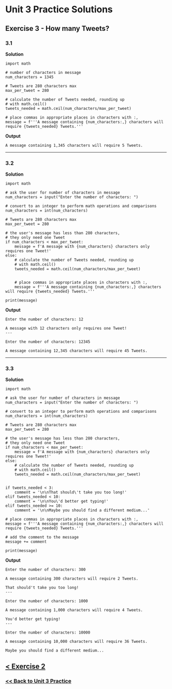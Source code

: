 # Unit 3 Practice Solutions

## Exercise 3 - How many Tweets?

### **3.1**

**Solution**

    import math

    # number of characters in message
    num_characters = 1345

    # Tweets are 280 characters max
    max_per_tweet = 280

    # calculate the number of Tweets needed, rounding up
    # with math.ceil()
    tweets_needed = math.ceil(num_characters/max_per_tweet)

    # place commas in appropriate places in characters with :,
    message = f'''A message containing {num_characters:,} characters will require {tweets_needed} Tweets.'''

**Output**

    A message containing 1,345 characters will require 5 Tweets.

---

### **3.2**

**Solution**

    import math

    # ask the user for number of characters in message
    num_characters = input("Enter the number of characters: ")

    # convert to an integer to perform math operations and comparisons
    num_characters = int(num_characters)

    # Tweets are 280 characters max
    max_per_tweet = 280

    # the user's message has less than 280 characters,
    # they only need one Tweet
    if num_characters < max_per_tweet:
        message = f'A message with {num_characters} characters only requires one Tweet!'
    else:
        # calculate the number of Tweets needed, rounding up
        # with math.ceil()
        tweets_needed = math.ceil(num_characters/max_per_tweet)


        # place commas in appropriate places in characters with :,
        message = f'''A message containing {num_characters:,} characters will require {tweets_needed} Tweets.'''

    print(message)

**Output**

    Enter the number of characters: 12

    A message with 12 characters only requires one Tweet!
    ---

    Enter the number of characters: 12345

    A message containing 12,345 characters will require 45 Tweets.

---

### **3.3**

**Solution**

    import math

    # ask the user for number of characters in message
    num_characters = input("Enter the number of characters: ")

    # convert to an integer to perform math operations and comparisons
    num_characters = int(num_characters)

    # Tweets are 280 characters max
    max_per_tweet = 280

    # the user's message has less than 280 characters,
    # they only need one Tweet
    if num_characters < max_per_tweet:
        message = f'A message with {num_characters} characters only requires one Tweet!'
    else:
        # calculate the number of Tweets needed, rounding up
        # with math.ceil()
        tweets_needed = math.ceil(num_characters/max_per_tweet)


    if tweets_needed < 3:
        comment = '\n\nThat should\'t take you too long!'
    elif tweets_needed < 10:
        comment = '\n\nYou\'d better get typing!'
    elif tweets_needed >= 10:
        comment = '\n\nMaybe you should find a different medium...'

    # place commas in appropriate places in characters with :,
    message = f'''A message containing {num_characters:,} characters will require {tweets_needed} Tweets.'''

    # add the comment to the message
    message += comment

    print(message)

**Output**

    Enter the number of characters: 300

    A message containing 300 characters will require 2 Tweets.

    That should't take you too long!
    ---

    Enter the number of characters: 1000

    A message containing 1,000 characters will require 4 Tweets.

    You'd better get typing!
    ---

    Enter the number of characters: 10000

    A message containing 10,000 characters will require 36 Tweets.

    Maybe you should find a different medium...

## [< Exercise 2](../exercise_2.md)

### [<< Back to Unit 3 Practice](/practice/unit_3/)
